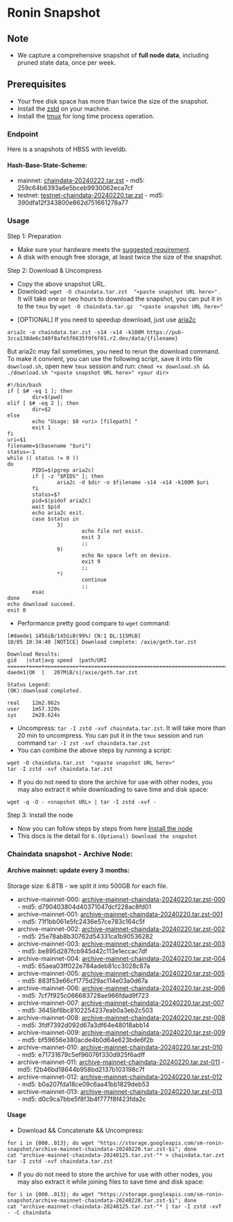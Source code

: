 # Ronin Snapshot

## Note
- We capture a comprehensive snapshot of **full node data**, including pruned state data, once per week.

## Prerequisites
- Your free disk space has more than twice the size of the snapshot.
- Install the [zstd](https://github.com/facebook/zstd) on your machine.
- Install the [tmux](https://github.com/tmux/tmux/wiki/Installing) for long time process operation.


### Endpoint

Here is a snapshots of HBSS with leveldb.

#### Hash-Base-State-Scheme:

- mainnet: [chaindata-20240222.tar.zst](https://pub-3cca138de6c349f8afe5f6635f9f6f81.r2.dev/data/chaindata-20240222.tar.zst) - md5: 259c64b6393a6e5bceb9930062eca7cf
- testnet: [testnet-chaindata-20240220.tar.zst](https://pub-3cca138de6c349f8afe5f6635f9f6f81.r2.dev/data/testnet-chaindata-20240220.tar.zst) - md5: 390dfa12f343800e862d751661278a77

### Usage

Step 1: Preparation
- Make sure your hardware meets the [suggested requirement](https://docs.roninchain.com/docs/node-operators/mainnet/non-validator#install-the-node).
- A disk with enough free storage, at least twice the size of the snapshot.

Step 2: Download & Uncompress
- Copy the above snapshot URL.
- Download:  `wget -O chaindata.tar.zst  "<paste snapshot URL here>"` . It will take one or two hours to download the snapshot, you can put it in to the `tmux` by `wget -O chaindata.tar.gz  "<paste snapshot URL here>"`


* [OPTIONAL] If you need to speedup download, just use [aria2c](https://github.com/aria2/aria2)
```
aria2c -o chaindata.tar.zst -s14 -x14 -k100M https://pub-3cca138de6c349f8afe5f6635f9f6f81.r2.dev/data/{filename}
```

But aria2c may fail sometimes, you need to rerun the download command. To make it convient, you can use the following script, save it into file `download.sh`, open new `tmux` session and run: `chmod +x download.sh && ./download.sh "<paste snapshot URL here>" <your dir>`
```
#!/bin/bash
if [ $# -eq 1 ]; then
        dir=$(pwd)
elif [ $# -eq 2 ]; then
        dir=$2
else
        echo "Usage: $0 <uri> [filepath] "
        exit 1
fi
uri=$1
filename=$(basename "$uri")
status=-1
while (( status != 0 ))
do
        PIDS=$(pgrep aria2c)
        if [ -z "$PIDS" ]; then
                aria2c -d $dir -o $filename -s14 -x14 -k100M $uri
        fi
        status=$?
        pid=$(pidof aria2c)
        wait $pid
        echo aria2c exit.
        case $status in
                3)
                        echo file not exist.
                        exit 3
                        ;;
                9)
                        echo No space left on device.
                        exit 9
                        ;;
                *)
                        continue
                        ;;
        esac
done
echo download succeed.
exit 0
```

- Performance pretty good compare to `wget` command:

```
[#daede1 145GiB/145GiB(99%) CN:1 DL:115MiB]
10/05 10:34:40 [NOTICE] Download complete: /axie/geth.tar.zst

Download Results:
gid   |stat|avg speed  |path/URI
======+====+===========+=======================================================
daede1|OK  |   207MiB/s|/axie/geth.tar.zst

Status Legend:
(OK):download completed.

real    12m2.862s
user    1m57.320s
sys     2m28.624s
```

- Uncompress: `tar -I zstd -xvf chaindata.tar.zst`. It will take more than 20 min to uncompress. You can put it in the `tmux` session and run command `tar -I zst -xvf chaindata.tar.zst`
- You can combine the above steps by running a script:

```
wget -O chaindata.tar.zst  "<paste snapshot URL here>"
tar -I zstd -xvf chaindata.tar.zst
```


- If you do not need to store the archive for use with other nodes, you may also extract it while downloading to save time and disk space:
```
wget -q -O - <snapshot URL> | tar -I zstd -xvf -
```


Step 3: Install the node
- Now you can follow steps by steps from here [Install the node ](https://docs.roninchain.com/docs/node-operators/mainnet/non-validator#install-the-node)
- This docs is the detail for `6.(Optional) Download the snapshot`

### Chaindata snapshot - Archive Node:

#### Archive mainnet: update every 3 months:

Storage size: 6.8TB - we split it into 500GB for each file.

- archive-mainnet-000: [archive-mainnet-chaindata-20240220.tar.zst-000](https://storage.googleapis.com/sm-ronin-snapshot/archive-mainnet-chaindata-20240220.tar.zst-000) - md5: d790403804d40371047dcf228ac8fd01
- archive-mainnet-001: [archive-mainnet-chaindata-20240220.tar.zst-001](https://storage.googleapis.com/sm-ronin-snapshot/archive-mainnet-chaindata-20240220.tar.zst-001) - md5: 71f1bb061e5fc2436e57ce783c164c5f
- archive-mainnet-002: [archive-mainnet-chaindata-20240220.tar.zst-002](https://storage.googleapis.com/sm-ronin-snapshot/archive-mainnet-chaindata-20240220.tar.zst-002) - md5: 25e78ab8b30762d54331ca1b90536282
- archive-mainnet-003: [archive-mainnet-chaindata-20240220.tar.zst-003](https://storage.googleapis.com/sm-ronin-snapshot/archive-mainnet-chaindata-20240220.tar.zst-003) - md5: be895d287fcb945d42c113e1eccac7df
- archive-mainnet-004: [archive-mainnet-chaindata-20240220.tar.zst-004](https://storage.googleapis.com/sm-ronin-snapshot/archive-mainnet-chaindata-20240220.tar.zst-004) - md5: 65aea03ff022e784adeb81cc3028c87a
- archive-mainnet-005: [archive-mainnet-chaindata-20240220.tar.zst-005](https://storage.googleapis.com/sm-ronin-snapshot/archive-mainnet-chaindata-20240220.tar.zst-005) - md5: 883f53e66cf1775d29ac114e03a0d67a
- archive-mainnet-006: [archive-mainnet-chaindata-20240220.tar.zst-006](https://storage.googleapis.com/sm-ronin-snapshot/archive-mainnet-chaindata-20240220.tar.zst-006) - md5: 7cf7f925c066683728ae966fdad9f723
- archive-mainnet-007: [archive-mainnet-chaindata-20240220.tar.zst-007](https://storage.googleapis.com/sm-ronin-snapshot/archive-mainnet-chaindata-20240220.tar.zst-007) - md5: 3645bf6bc8102254237eab0a3eb2c503
- archive-mainnet-008: [archive-mainnet-chaindata-20240220.tar.zst-008](https://storage.googleapis.com/sm-ronin-snapshot/archive-mainnet-chaindata-20240220.tar.zst-008) - md5: 3fdf7392d092d67a3df64e48018abb14
- archive-mainnet-009: [archive-mainnet-chaindata-20240220.tar.zst-009](https://storage.googleapis.com/sm-ronin-snapshot/archive-mainnet-chaindata-20240220.tar.zst-009) - md5: bf59656e380acde4b0d64e623bde6f2b
- archive-mainnet-010: [archive-mainnet-chaindata-20240220.tar.zst-010](https://storage.googleapis.com/sm-ronin-snapshot/archive-mainnet-chaindata-20240220.tar.zst-010) - md5: e71731679c5ef96076f330d925f6adff
- archive-mainnet-011: [archive-mainnet-chaindata-20240220.tar.zst-011](https://storage.googleapis.com/sm-ronin-snapshot/archive-mainnet-chaindata-20240220.tar.zst-011) - md5: f2b46bd18644b958bd2137b103198c7f
- archive-mainnet-012: [archive-mainnet-chaindata-20240220.tar.zst-012](https://storage.googleapis.com/sm-ronin-snapshot/archive-mainnet-chaindata-20240220.tar.zst-012) - md5: b0a207fda18ce09c6aa41bb1829deb53
- archive-mainnet-013: [archive-mainnet-chaindata-20240220.tar.zst-013](https://storage.googleapis.com/sm-ronin-snapshot/archive-mainnet-chaindata-20240220.tar.zst-013) - md5: d0c9ca7bbe5f8f3b4f777f8f423fda2c


#### Usage
- Download && Concatenate && Uncompress:

```shell
for i in {000..013}; do wget "https://storage.googleapis.com/sm-ronin-snapshot/archive-mainnet-chaindata-20240220.tar.zst-$i"; done
cat "archive-mainnet-chaindata-20240125.tar.zst-"* > chaindata.tar.zst
tar -I zstd -xvf chaindata.tar.zst
```

- If you do not need to store the archive for use with other nodes, you may also extract it while joining files to save time and disk space:

```shell
for i in {000..013}; do wget "https://storage.googleapis.com/sm-ronin-snapshot/archive-mainnet-chaindata-20240220.tar.zst-$i"; done
cat "archive-mainnet-chaindata-20240125.tar.zst-"* | tar -I zstd -xvf - -C chaindata
```
